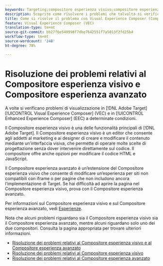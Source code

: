 ```yaml
---
keywords: Targeting;compositore esperienza visivo;compositore esperienza visivo avanzato;VEC;risoluzione dei problemi del compositore esperienza visivo;risoluzione dei problemi;compositore esperienza avanzato;TLS;TLS 1.2
description: Scoprite come risolvere i problemi che talvolta si verificano in Visual Experience Composer (VEC) e Enhanced Experience Composer (EEC) in determinate condizioni.
title: Come si risolve il problema con Visual Experience Composer (Compositore esperienza visivo) e Enhanced Experience Composer (Compositore esperienza avanzato)?
feature: Visual Experience Composer (VEC)
translation-type: tm+mt
source-git-commit: bb27f6e540998f7dbe7642551f7a5013f2fd25b4
workflow-type: tm+mt
source-wordcount: '248'
ht-degree: 78%

---
```



# Risoluzione dei problemi relativi al Compositore esperienza visivo e Compositore esperienza avanzato

A volte si verificano problemi di visualizzazione in [!DNL Adobe Target] [!UICONTROL Visual Experience Composer] (VEC) e in [!UICONTROL Enhanced Experience Composer] (EEC) a determinate condizioni.

Il Compositore esperienza visivo è una delle funzionalità principali di [!DNL Adobe Target]. Il Compositore esperienza visivo è un editor che consente agli addetti al marketing e ai designer di creare e modificare il contenuto mediante un’interfaccia visiva, che permette di operare molte scelte di progettazione senza dover intervenire direttamente sul codice. Il compositore offre anche opzioni per modificare il codice HTML e JavaScript.

Il Compositore esperienza avanzato è un’estensione del Compositore esperienza visivo che consente di modificare un’esperienza per siti non compatibili con iframe o per pagine che non includono ancora l’implementazione di Target. Se hai difficoltà ad aprire la pagina nel Compositore esperienza visivo, prova con il Compositore esperienza avanzato.

Per informazioni sul Compositore esperienza visivo e sul Compositore esperienza avanzato, vedi [Esperienze](/help/c-experiences/experiences.md#concept_A2E10F6AFB3D4AEAB6951EE14688848D).

Nota che alcuni problemi riguardano sia il Compositore esperienza visivo sia il Compositore esperienza avanzato, mentre alcuni riguardano solo uno dei due compositori. Consulta la pagina appropriata per trovare ulteriori informazioni.

* [Risoluzione dei problemi relativi al Compositore esperienza visivo e al Compositore esperienza avanzato](/help/c-experiences/c-visual-experience-composer/r-troubleshoot-composer/issues-related-to-the-visual-experience-composer-vec-and-enhanced-experience-composer-eec.md)
* [Risoluzione dei problemi relativi al Compositore esperienza visivo](/help/c-experiences/c-visual-experience-composer/r-troubleshoot-composer/troubleshooting-issues-related-to-the-visual-experience-composer-vec.md)
* [Risoluzione dei problemi relativi al Compositore esperienza avanzato](/help/c-experiences/c-visual-experience-composer/r-troubleshoot-composer/troubleshooting-issues-related-to-the-enhanced-experience-composer-eec.md)